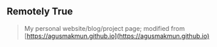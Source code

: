 ## Remotely True

> My personal website/blog/project page; modified from [https://agusmakmun.github.io](https://agusmakmun.github.io)
